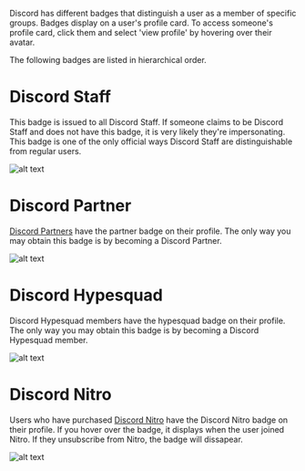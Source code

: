 <!-- TITLE: Badges -->
<!-- SUBTITLE: Discord Badges -->

Discord has different badges that distinguish a user as a member of specific groups. Badges display on a user's profile card. To access someone's profile card, click them and select 'view profile' by hovering over their avatar. 

The following badges are listed in hierarchical order.
# Discord Staff
This badge is issued to all Discord Staff. If someone claims to be Discord Staff and does not have this badge, it is very likely they're impersonating. This badge is one of the only official ways Discord Staff are distinguishable from regular users. 

![alt text](https://i.imgur.com/3VabPg6.png?1)
# Discord Partner
[Discord Partners](/partners) have the partner badge on their profile. The only way you may obtain this badge is by becoming a Discord Partner. 

![alt text](https://i.imgur.com/wwR8ZXe.png?1)
# Discord Hypesquad
Discord Hypesquad members have the hypesquad badge on their profile. The only way you may obtain this badge is by becoming a Discord Hypesquad member.

![alt text](https://i.imgur.com/0CNTEx7.png?1)
# Discord Nitro
Users who have purchased [Discord Nitro](/nitro) have the Discord Nitro badge on their profile. If you hover over the badge, it displays when the user joined Nitro. If they unsubscribe from Nitro, the badge will dissapear. 

![alt text](https://i.imgur.com/mNJALK4.png?1)